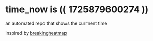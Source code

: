 # time_now is (( 1725879600274 ))

an automated repo that shows the currnent time

inspired by [breakingheatmap](https://github.com/breakingheatmap/breakingheatmap)